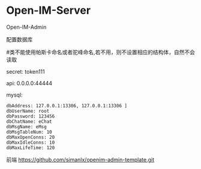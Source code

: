 # Open-IM-Server

Open-IM-Admin

配置数据库

#类不能使用帕斯卡命名或者驼峰命名,若不用，则不设置相应的结构体，自然不会读取

secret: token111

api: 0.0.0.0:44444




mysql:

    dbAddress: 127.0.0.1:13306, 127.0.0.1:13306 ]
    dbUserName: root
    dbPassword: 123456
    dbChatName: eChat
    dbMsgName: eMsg
    dbMsgTableNum: 10
    dbMaxOpenConns: 20
    dbMaxIdleConns: 10
    dbMaxLifeTime: 120

前端 https://github.com/simanlx/openim-admin-template.git
